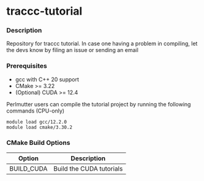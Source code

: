 # traccc-tutorial

### Description

Repository for traccc tutorial. In case one having a problem in compiling, let the devs know by filing an issue or sending an email

### Prerequisites
- gcc with C++ 20 support
- CMake >= 3.22
- (Optional) CUDA >= 12.4

Perlmutter users can compile the tutorial project by running the following commands (CPU-only)
          
```              
module load gcc/12.2.0
module load cmake/3.30.2
```

### CMake Build Options

| Option | Description |
| --- | --- |
| BUILD_CUDA  | Build the CUDA tutorials |
